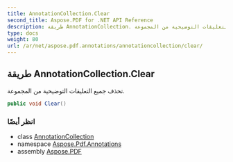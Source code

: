 ```yaml
---
title: AnnotationCollection.Clear
second_title: Aspose.PDF for .NET API Reference
description: طريقة AnnotationCollection. تحذف جميع التعليقات التوضيحية من المجموعة
type: docs
weight: 80
url: /ar/net/aspose.pdf.annotations/annotationcollection/clear/
---
```

## طريقة AnnotationCollection.Clear

تحذف جميع التعليقات التوضيحية من المجموعة.

```csharp
public void Clear()
```

### انظر أيضًا

* class [AnnotationCollection](../)
* namespace [Aspose.Pdf.Annotations](../../../aspose.pdf.annotations/)
* assembly [Aspose.PDF](../../../)